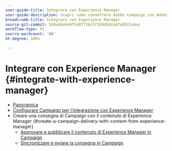 ```yaml
---
user-guide-title: Integrare con Experience Manager
user-guide-description: Scopri come connettere Adobe Campaign con Adobe Experience Manager per gestire i modelli di consegna e-mail, le risorse e i moduli in Experience Manager.
breadcrumb-title: Integrare con Experience Manager
source-git-commit: 5b0a6644e9f5407726c5f389db62ab7a0921abac
workflow-type: ht
source-wordcount: '66'
ht-degree: 100%

---
```



# Integrare con Experience Manager {#integrate-with-experience-manager}

+ [Panoramica](/help/tutorial-integrate-with-experience-manager/overview.md)
+ [Configurare Campaign per l’integrazione con Experience Manager](/help/tutorial-integrate-with-experience-manager/configure-campaign-for-aem-integration.md)
+ Creare una consegna di Campaign con il contenuto di Experience Manager {#create-a-campaign-delivery-with-content-from-experience-manager}
   + [Approvare e pubblicare il contenuto di Experience Manager in Campaign](/help/tutorial-integrate-with-experience-manager/approve-and-publish-aem-content-to-campaign.md)
   + [Sincronizzare e inviare la consegna in Campaign](/help/tutorial-integrate-with-experience-manager/synchronize-and-send-an-aem-delivery-in-campaign.md)

